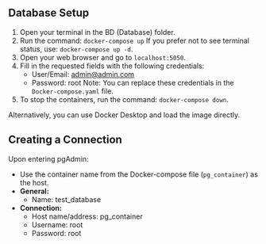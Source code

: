 ## Database Setup

1. Open your terminal in the BD (Database) folder.
2. Run the command: `docker-compose up`
   If you prefer not to see terminal status, use: `docker-compose up -d`.
3. Open your web browser and go to `localhost:5050`.
4. Fill in the requested fields with the following credentials:
   - User/Email: admin@admin.com
   - Password: root
   Note: You can replace these credentials in the `Docker-compose.yaml` file.
5. To stop the containers, run the command: `docker-compose down`.

Alternatively, you can use Docker Desktop and load the image directly.

## Creating a Connection

Upon entering pgAdmin:
- Use the container name from the Docker-compose file (`pg_container`) as the host.
- **General:**
  - Name: test_database
- **Connection:**
  - Host name/address: pg_container
  - Username: root
  - Password: root
